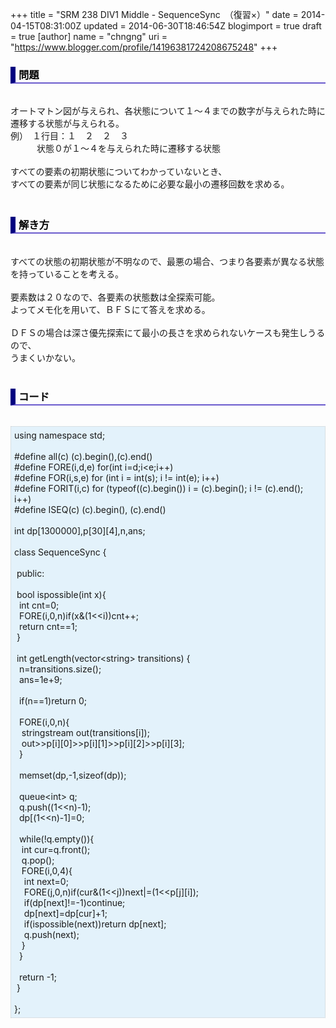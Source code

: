 +++
title = "SRM 238 DIV1 Middle - SequenceSync　（復習×）"
date = 2014-04-15T08:31:00Z
updated = 2014-06-30T18:46:54Z
blogimport = true
draft = true
[author]
	name = "chngng"
	uri = "https://www.blogger.com/profile/14196381724208675248"
+++

<div dir="ltr" style="text-align: left;" trbidi="on"><h3 style="border-bottom: 2px solid slateblue; border-left: 8px solid navy; color: black; padding: 0px 0px 1px 5px;">問題 </h3><br />オートマトン図が与えられ、各状態について１～４までの数字が与えられた時に遷移する状態が与えられる。<br />例）　１行目：１　２　２　３　<br />　　　状態０が１～４を与えられた時に遷移する状態<br /><br />すべての要素の初期状態についてわかっていないとき、<br />すべての要素が同じ状態になるために必要な最小の遷移回数を求める。<br />　<br /><h3 style="border-bottom: 2px solid slateblue; border-left: 8px solid navy; color: black; padding: 0px 0px 1px 5px;">解き方 </h3><br />すべての状態の初期状態が不明なので、最悪の場合、つまり各要素が異なる状態を持っていることを考える。<br /><br />要素数は２０なので、各要素の状態数は全探索可能。<br />よってメモ化を用いて、ＢＦＳにて答えを求める。<br /><br />ＤＦＳの場合は深さ優先探索にて最小の長さを求められないケースも発生しうるので、<br />うまくいかない。<br /><br /><h3 style="border-bottom: 2px solid slateblue; border-left: 8px solid navy; color: black; padding: 0px 0px 1px 5px;">コード </h3><br /><div style="background-color: #e3f2fb; border: 1px dotted #CCCCCC; padding: 5px;">using namespace std;<br /><br />#define all(c) (c).begin(),(c).end()<br />#define FORE(i,d,e) for(int i=d;i&lt;e;i++)<br />#define FOR(i,s,e) for (int i = int(s); i != int(e); i++)<br />#define FORIT(i,c) for (typeof((c).begin()) i = (c).begin(); i != (c).end(); i++)<br />#define ISEQ(c) (c).begin(), (c).end()<br /><br />int dp[1300000],p[30][4],n,ans;<br /><br />class SequenceSync {<br /><br /><span class="Apple-tab-span" style="white-space: pre;"> </span>public:<br /><br /><span class="Apple-tab-span" style="white-space: pre;"> </span>bool ispossible(int x){<br /><span class="Apple-tab-span" style="white-space: pre;">  </span>int cnt=0;<br /><span class="Apple-tab-span" style="white-space: pre;">  </span>FORE(i,0,n)if(x&amp;(1&lt;&lt;i))cnt++;<br /><span class="Apple-tab-span" style="white-space: pre;">  </span>return cnt==1;<br /><span class="Apple-tab-span" style="white-space: pre;"> </span>}<br /><br /><span class="Apple-tab-span" style="white-space: pre;"> </span>int getLength(vector&lt;string&gt; transitions) {<br /><span class="Apple-tab-span" style="white-space: pre;">  </span>n=transitions.size();<br /><span class="Apple-tab-span" style="white-space: pre;">  </span>ans=1e+9;<br /><br /><span class="Apple-tab-span" style="white-space: pre;">  </span>if(n==1)return 0;<br /><br /><span class="Apple-tab-span" style="white-space: pre;">  </span>FORE(i,0,n){<br /><span class="Apple-tab-span" style="white-space: pre;">   </span>stringstream out(transitions[i]);<br /><span class="Apple-tab-span" style="white-space: pre;">   </span>out&gt;&gt;p[i][0]&gt;&gt;p[i][1]&gt;&gt;p[i][2]&gt;&gt;p[i][3];<br /><span class="Apple-tab-span" style="white-space: pre;">  </span>}<br /><br /><span class="Apple-tab-span" style="white-space: pre;">  </span>memset(dp,-1,sizeof(dp));<br /><br /><span class="Apple-tab-span" style="white-space: pre;">  </span>queue&lt;int&gt; q;<br /><span class="Apple-tab-span" style="white-space: pre;">  </span>q.push((1&lt;&lt;n)-1);<br /><span class="Apple-tab-span" style="white-space: pre;">  </span>dp[(1&lt;&lt;n)-1]=0;<br /><br /><span class="Apple-tab-span" style="white-space: pre;">  </span>while(!q.empty()){<br /><span class="Apple-tab-span" style="white-space: pre;">   </span>int cur=q.front();<br /><span class="Apple-tab-span" style="white-space: pre;">   </span>q.pop();<br /><span class="Apple-tab-span" style="white-space: pre;">   </span>FORE(i,0,4){<br /><span class="Apple-tab-span" style="white-space: pre;">    </span>int next=0;<br /><span class="Apple-tab-span" style="white-space: pre;">    </span>FORE(j,0,n)if(cur&amp;(1&lt;&lt;j))next|=(1&lt;&lt;p[j][i]);<br /><span class="Apple-tab-span" style="white-space: pre;">    </span>if(dp[next]!=-1)continue;<br /><span class="Apple-tab-span" style="white-space: pre;">    </span>dp[next]=dp[cur]+1;<br /><span class="Apple-tab-span" style="white-space: pre;">    </span>if(ispossible(next))return dp[next];<br /><span class="Apple-tab-span" style="white-space: pre;">    </span>q.push(next);<br /><span class="Apple-tab-span" style="white-space: pre;">   </span>}<br /><span class="Apple-tab-span" style="white-space: pre;">  </span>}<br /><br /><span class="Apple-tab-span" style="white-space: pre;">  </span>return -1;<br /><span class="Apple-tab-span" style="white-space: pre;"> </span>}<br /><br />};</div></div>
